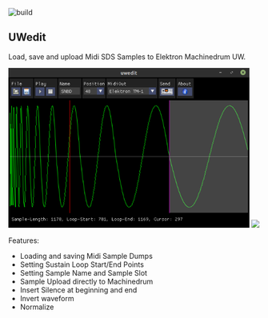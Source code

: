 ![build](https://github.com/eh2k/uwedit/workflows/build/badge.svg)

## UWedit

Load, save and upload Midi SDS Samples to Elektron Machinedrum UW.

<img src="doc/Screenshot_linux.png" height="320"/> <a href="https://www.youtube.com/watch?v=4D9BrBJQetM"><img src="https://img.youtube.com/vi/4D9BrBJQetM/0.jpg" height="320"/></a>


Features:

* Loading and saving Midi Sample Dumps
* Setting Sustain Loop Start/End Points
* Setting Sample Name and Sample Slot
* Sample Upload directly to Machinedrum
* Insert Silence at beginning and end
* Invert waveform
* Normalize

<!--
Screenshots:

<img src='doc/Screenshot_linux.png' border='1' width='400'> 
<img src='doc/screenshot.png' border='1' width='400'> 
<img src='doc/screenshot_osx.png' border='1' width='400'>
-->
